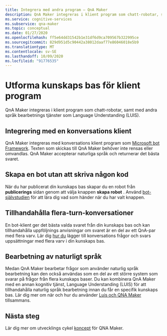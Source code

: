 ```yaml
---
title: Integrera med andra program – QnA Maker
description: QnA Maker integreras i klient program som chatt-robotar, samt med andra språk bearbetnings tjänster som Language Understanding (LUIS).
ms.service: cognitive-services
ms.subservice: qna-maker
ms.topic: conceptual
ms.date: 01/27/2020
ms.openlocfilehash: ff5e64dd31542b1e31df6d9ca709567b322995ce
ms.sourcegitcommit: 829d951d5c90442a38012daaf77e86046018e5b9
ms.translationtype: MT
ms.contentlocale: sv-SE
ms.lasthandoff: 10/09/2020
ms.locfileid: "91776535"
---
```

# <a name="design-knowledge-base-for-client-applications"></a>Utforma kunskaps bas för klient program

QnA Maker integreras i klient program som chatt-robotar, samt med andra språk bearbetnings tjänster som Language Understanding (LUIS).

## <a name="integration-with-a-conversational-client"></a>Integrering med en konversations klient

QnA Maker integreras med konversations klient program som [Microsoft bot Framework](https://dev.botframework.com/). Texten som skickas till QnA Maker behöver inte rensas eller omvandlas. QnA Maker accepterar naturliga språk och returnerar det bästa svaret.

## <a name="create-a-bot-without-writing-any-code"></a>Skapa en bot utan att skriva någon kod

När du har publicerat din kunskaps bas skapar du en robot från **publicerings** sidan genom att välja knappen **skapa robot** . Använd [bot-självstudien](../Quickstarts/create-publish-knowledge-base.md) för att lära dig vad som händer när du har valt knappen.

## <a name="providing-multi-turn-conversations"></a>Tillhandahålla flera-turn-konversationer

En bot-klient ger det bästa valda svaret från din kunskaps bas och kan tillhandahålla uppföljnings anvisningar om svaret är en del av ett QnA-par med flera varv. Lär dig [hur du](../how-to/multiturn-conversation.md) lägger till konversations frågor och svars uppsättningar med flera varv i din kunskaps bas.

## <a name="natural-language-processing"></a>Bearbetning av naturligt språk

Medan QnA Maker bearbetar frågor som använder naturlig språk bearbetning kan den också användas som en del av ett större system som svarar på frågor från flera kunskaps baser. Du kan kombinera QnA Maker med en annan kognitiv tjänst, Language Understanding (LUIS) för att tillhandahålla naturlig språk bearbetning innan du får en specifik kunskaps bas. Lär dig mer om när och hur du använder [Luis och QNA Maker](../../luis/choose-natural-language-processing-service.md?toc=/azure/cognitive-services/qnamaker/toc.json) tillsammans.

## <a name="next-steps"></a>Nästa steg

Lär dig mer om utvecklings cykel [koncept](development-lifecycle-knowledge-base.md) för QNA Maker.